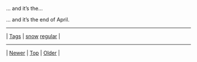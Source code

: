 <!--
title: &hellip; and it&rsquo;s the end of April.
date: 2020-06-28T15:00:41.490Z
tags: snow, regular
-->











&hellip; and it&rsquo;s the...
<p>&hellip; and it&rsquo;s the end of April.</p>

<!--BOTTOM-POST-NAVIGATION-->
---

| [Tags](tags.md) | [snow](tag-snow.md) [regular](tag-regular.md) |

---

| [Newer](143134379242.md) | [Top](index.md) | [Older](143439595902.md) |